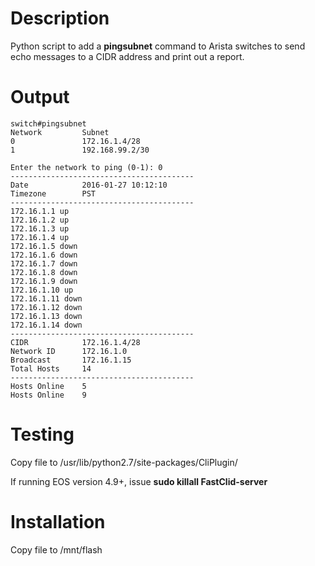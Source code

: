 # Description

Python script to add a **pingsubnet** command to Arista switches to send echo messages to a CIDR address and print out a report.

# Output

```text
switch#pingsubnet
Network         Subnet
0               172.16.1.4/28
1               192.168.99.2/30

Enter the network to ping (0-1): 0
-----------------------------------------
Date            2016-01-27 10:12:10
Timezone        PST
-----------------------------------------
172.16.1.1 up
172.16.1.2 up
172.16.1.3 up
172.16.1.4 up
172.16.1.5 down
172.16.1.6 down
172.16.1.7 down
172.16.1.8 down
172.16.1.9 down
172.16.1.10 up
172.16.1.11 down
172.16.1.12 down
172.16.1.13 down
172.16.1.14 down
-----------------------------------------
CIDR            172.16.1.4/28
Network ID      172.16.1.0
Broadcast       172.16.1.15
Total Hosts     14
-----------------------------------------
Hosts Online    5
Hosts Online    9
```

# Testing

Copy file to /usr/lib/python2.7/site-packages/CliPlugin/

If running EOS version 4.9+, issue **sudo killall FastClid-server** 

# Installation

Copy file to /mnt/flash